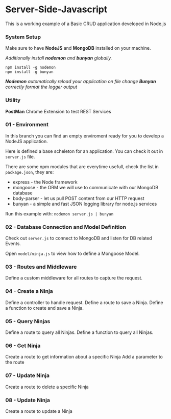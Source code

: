 # Server-Side-Javascript

This is a working example of a Basic CRUD application developed in Node.js

### System Setup

Make sure to have **NodeJS** and **MongoDB** installed on your machine.

_Additionally install **nodemon** and **bunyan** globally._

```
npm install -g nodemon
npm install -g bunyan
```

_**Nodemon** automatically reload your application on file change_
_**Bunyan** correctly format the logger output_

### Utility

**PostMan** Chrome Extension to test REST Services

### 01 - Environment

In this branch you can find an empty enviroment ready for you to develop a NodeJS application.

Here is defined a base scheleton for an application.
You can check it out in `server.js` file.

There are some npm modules that are everytime usefull, check the list in `package.json`, they are:

- express - the Node framework
- mongoose - the ORM we will use to communicate with our MongoDB database
- body-parser - let us pull POST content from our HTTP request
- bunyan - a simple and fast JSON logging library for node.js services

Run this example with: `nodemon server.js | bunyan`

### 02 - Database Connection and Model Definition

Check out `server.js` to connect to MongoDB and listen for DB related Events.

Open `model/ninja.js` to view how to define a Mongoose Model.

### 03 - Routes and Middleware

Define a custom middleware for all routes to capture the request.

### 04 - Create a Ninja

Define a controller to handle request.
Define a route to save a Ninja.
Define a function to create and save a Ninja.

### 05 - Query Ninjas

Define a route to query all Ninjas.
Define a function to query all Ninjas.

### 06 - Get Ninja

Create a route to get information about a specific Ninja
Add a parameter to the route

### 07 - Update Ninja

Create a route to delete a specific Ninja

### 08 - Update Ninja

Create a route to update a Ninja